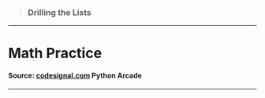 > ### Drilling the Lists 
 --- 
 # Math Practice
 #### Source: [codesignal.com](https://codesignal.com/) Python Arcade 
 --- 
